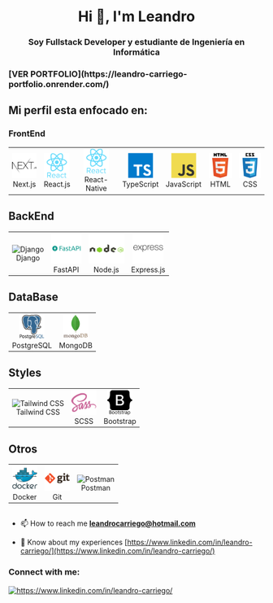 <h1 align="center">Hi 👋, I'm Leandro</h1>
<h3 align="center">Soy Fullstack Developer y estudiante de Ingeniería en Informática</h3>

<h3>[VER PORTFOLIO](https://leandro-carriego-portfolio.onrender.com/)</h3>


## Mi perfil esta enfocado en: 

### FrontEnd

<table rules="none" border="0" cellspacing="0" cellpadding="0">
  <tr>
    <td align="center">
      <img src="https://raw.githubusercontent.com/devicons/devicon/master/icons/nextjs/nextjs-original-wordmark.svg" alt="Next.js" width="50" height="50"><br>
      Next.js
    </td>
    <td align="center">
      <img src="https://raw.githubusercontent.com/devicons/devicon/master/icons/react/react-original-wordmark.svg" alt="React.js" width="50" height="50"><br>
      React.js
    </td>
    <td align="center">
      <img src="https://raw.githubusercontent.com/devicons/devicon/master/icons/react/react-original-wordmark.svg" alt="React-Native" width="50" height="50"><br>
      React-Native
    </td>
    <td align="center">
      <img src="https://raw.githubusercontent.com/devicons/devicon/master/icons/typescript/typescript-original.svg" alt="TypeScript" width="50" height="50"><br>
      TypeScript
    </td>
    <td align="center">
      <img src="https://raw.githubusercontent.com/devicons/devicon/master/icons/javascript/javascript-original.svg" alt="JavaScript" width="50" height="50"><br>
      JavaScript
    </td>
    <td align="center">
      <img src="https://raw.githubusercontent.com/devicons/devicon/master/icons/html5/html5-original-wordmark.svg" alt="HTML" width="50" height="50"><br>
      HTML
    </td>
    <td align="center">
      <img src="https://raw.githubusercontent.com/devicons/devicon/master/icons/css3/css3-original-wordmark.svg" alt="CSS" width="50" height="50"><br>
      CSS
    </td>
  </tr>
</table>

## BackEnd
<table>
  <tr>
    <td align="center" style="border: none;">
      <img src="https://static.djangoproject.com/img/logos/django-logo-negative.svg" alt="Django" width="60" height="60">
      <br>Django
    </td>
    <td align="center" style="border: none;">
      <img src="https://raw.githubusercontent.com/devicons/devicon/master/icons/fastapi/fastapi-original-wordmark.svg" alt="FastAPI" width="60" height="60">
      <br>FastAPI
    </td>
    <td align="center" style="border: none;">
      <img src="https://raw.githubusercontent.com/devicons/devicon/master/icons/nodejs/nodejs-original-wordmark.svg" alt="Node.js" width="70" height="60">
      <br>Node.js
    </td>
    <td align="center" style="border: none;">
      <img src="https://raw.githubusercontent.com/devicons/devicon/master/icons/express/express-original-wordmark.svg" alt="FastAPI" width="60" height="60">
      <br>Express.js
    </td>
  </tr>
</table>

## DataBase

<table>
  <tr>
    <td align="center" style="border: none;">
      <img src="https://raw.githubusercontent.com/devicons/devicon/master/icons/postgresql/postgresql-original-wordmark.svg" alt="PostgreSQL" width="50" height="50">
      <br>PostgreSQL
    </td>
    <td align="center" style="border: none;">
      <img src="https://raw.githubusercontent.com/devicons/devicon/master/icons/mongodb/mongodb-original-wordmark.svg" alt="MongoDB" width="50" height="50">
      <br>MongoDB
    </td>
  </tr>
</table>

## Styles

<table>
  <tr>
    <td align="center" style="border: none;">
      <img src="https://avatars.githubusercontent.com/u/67109815?s=280&v=4" alt="Tailwind CSS" width="50" >
      <br>Tailwind CSS
    </td>
     <td align="center" style="border: none;">
      <img src="https://raw.githubusercontent.com/devicons/devicon/master/icons/sass/sass-original.svg" alt="SCSS" width="50" height="50">
      <br>SCSS
    </td>
    <td align="center" style="border: none;">
      <img src="https://raw.githubusercontent.com/devicons/devicon/master/icons/bootstrap/bootstrap-plain-wordmark.svg" alt="Bootstrap" width="50" height="50">
      <br>Bootstrap
    </td>
  </tr>
</table>

## Otros
<table>
  <tr>
    <td align="center" style="border: none;">
      <img src="https://raw.githubusercontent.com/devicons/devicon/master/icons/docker/docker-original-wordmark.svg" alt="Docker" width="50" height="50">
      <br>Docker
    </td>
    <td align="center" style="border: none;">
  <img src="https://raw.githubusercontent.com/devicons/devicon/master/icons/git/git-original-wordmark.svg" alt="Git" width="50" height="50">
  <br>Git
</td>
<td align="center" style="border: none;">
  <img src="https://www.svgrepo.com/show/354202/postman-icon.svg" alt="Postman" width="50" height="50">
  <br>Postman
</td>

  </tr>
</table>

##

- 📫 How to reach me **leandrocarriego@hotmail.com**

- 📄 Know about my experiences [https://www.linkedin.com/in/leandro-carriego/](https://www.linkedin.com/in/leandro-carriego/)

<h3 align="left">Connect with me:</h3>
<p align="left">
<a href="https://linkedin.com/in/https://www.linkedin.com/in/leandro-carriego/" target="blank"><img align="center" src="https://raw.githubusercontent.com/rahuldkjain/github-profile-readme-generator/master/src/images/icons/Social/linked-in-alt.svg" alt="https://www.linkedin.com/in/leandro-carriego/" height="30" width="40" /></a>
</p>

